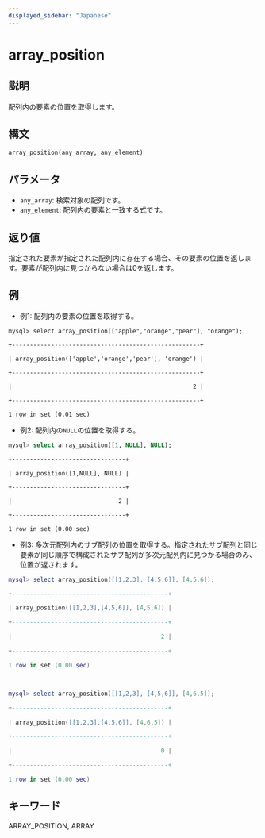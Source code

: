 ```yaml
---
displayed_sidebar: "Japanese"
---
```


# array_position

## 説明

配列内の要素の位置を取得します。

## 構文

```Haskell
array_position(any_array, any_element)
```

## パラメータ

- `any_array`: 検索対象の配列です。
- `any_element`: 配列内の要素と一致する式です。

## 返り値

指定された要素が指定された配列内に存在する場合、その要素の位置を返します。要素が配列内に見つからない場合は0を返します。

## 例

- 例1: 配列内の要素の位置を取得する。

```plaintext
mysql> select array_position(["apple","orange","pear"], "orange");

+-----------------------------------------------------+

| array_position(['apple','orange','pear'], 'orange') |

+-----------------------------------------------------+

|                                                   2 |

+-----------------------------------------------------+

1 row in set (0.01 sec)
```

- 例2: 配列内の`NULL`の位置を取得する。

```sql
mysql> select array_position([1, NULL], NULL);
```

```plaintext
+--------------------------------+

| array_position([1,NULL], NULL) |

+--------------------------------+

|                              2 |

+--------------------------------+

1 row in set (0.00 sec)
```

- 例3: 多次元配列内のサブ配列の位置を取得する。指定されたサブ配列と同じ要素が同じ順序で構成されたサブ配列が多次元配列内に見つかる場合のみ、位置が返されます。

```Lua
mysql> select array_position([[1,2,3], [4,5,6]], [4,5,6]);

+--------------------------------------------+

| array_position([[1,2,3],[4,5,6]], [4,5,6]) |

+--------------------------------------------+

|                                          2 |

+--------------------------------------------+

1 row in set (0.00 sec)



mysql> select array_position([[1,2,3], [4,5,6]], [4,6,5]);

+--------------------------------------------+

| array_position([[1,2,3],[4,5,6]], [4,6,5]) |

+--------------------------------------------+

|                                          0 |

+--------------------------------------------+

1 row in set (0.00 sec)
```

## キーワード

ARRAY_POSITION, ARRAY
